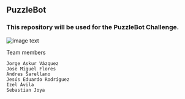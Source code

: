## PuzzleBot


### This repository will be used for the PuzzleBot Challenge.


![image text](https://javier.rodriguez.org.mx/itesm/2014/tecnologico-de-monterrey-blue.png)

Team members

    Jorge Askur Vázquez
    Jose Miguel Flores
    Andres Sarellano
    Jesús Eduardo Rodríguez
    Izel Ávila
    Sebastian Joya
